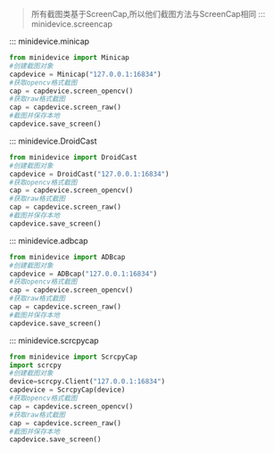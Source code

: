> 所有截图类基于ScreenCap,所以他们截图方法与ScreenCap相同
::: minidevice.screencap

::: minidevice.minicap
```python
from minidevice import Minicap
#创建截图对象
capdevice = Minicap("127.0.0.1:16834")
#获取opencv格式截图
cap = capdevice.screen_opencv()
#获取raw格式截图
cap = capdevice.screen_raw()
#截图并保存本地
capdevice.save_screen()
```
::: minidevice.DroidCast
```python
from minidevice import DroidCast
#创建截图对象
capdevice = DroidCast("127.0.0.1:16834")
#获取opencv格式截图
cap = capdevice.screen_opencv()
#获取raw格式截图
cap = capdevice.screen_raw()
#截图并保存本地
capdevice.save_screen()
```
::: minidevice.adbcap
```python
from minidevice import ADBcap
#创建截图对象
capdevice = ADBcap("127.0.0.1:16834")
#获取opencv格式截图
cap = capdevice.screen_opencv()
#获取raw格式截图
cap = capdevice.screen_raw()
#截图并保存本地
capdevice.save_screen()
```
::: minidevice.scrcpycap
```python
from minidevice import ScrcpyCap
import scrcpy
#创建截图对象
device=scrcpy.Client("127.0.0.1:16834")
capdevice = ScrcpyCap(device)
#获取opencv格式截图
cap = capdevice.screen_opencv()
#获取raw格式截图
cap = capdevice.screen_raw()
#截图并保存本地
capdevice.save_screen()
```
